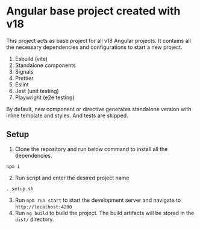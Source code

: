 # Angular base project created with v18

This project acts as base project for all v18 Angular projects. It contains all the necessary dependencies and
configurations to start a new project.

1. Esbuild (vite)
2. Standalone components
3. Signals
4. Prettier
5. Eslint
6. Jest (unit testing)
7. Playwright (e2e testing)

By default, new component or directive generates standalone version with inline template and styles. And tests are skipped.

## Setup
1. Clone the repository and run below command to install all the dependencies.
  ```shell
  npm i
  ```
2. Run script and enter the desired project name
  ````shell
  . setup.sh
  ````
3. Run `npm run start` to start the development server and navigate to `http://localhost:4200`
4. Run `ng build` to build the project. The build artifacts will be stored in the `dist/` directory.
